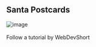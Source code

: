 ## Santa Postcards

![image](https://user-images.githubusercontent.com/26543302/51445609-f2fea380-1d0f-11e9-8735-7f5bfaaac808.png)
<br>
<br>
Follow a tutorial by WebDevShort
